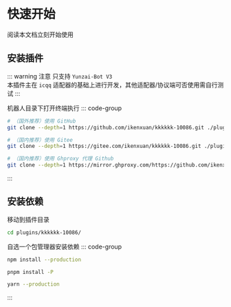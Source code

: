 # 快速开始

阅读本文档立刻开始使用
## 安装插件
::: warning 注意
只支持 `Yunzai-Bot V3`<br>
本插件主在 `icqq` 适配器的基础上进行开发，其他适配器/协议端可否使用需自行测试
:::

机器人目录下打开终端执行
::: code-group
```sh [GitHub]
# （国外推荐）使用 GitHub
git clone --depth=1 https://github.com/ikenxuan/kkkkkk-10086.git ./plugins/kkkkkk-10086/
```
```sh [Gitee]
# （国内推荐）使用 Gitee
git clone --depth=1 https://gitee.com/ikenxuan/kkkkkk-10086.git ./plugins/kkkkkk-10086/
```
```sh [Ghproxy]
# （国内推荐）使用 Ghproxy 代理 Github
git clone --depth=1 https://mirror.ghproxy.com/https://github.com/ikenxuan/kkkkkk-10086.git ./plugins/kkkkkk-10086/
```
:::

## 安装依赖

移动到插件目录
```sh
cd plugins/kkkkkk-10086/
```
自选一个包管理器安装依赖
::: code-group
```sh [npm]
npm install --production
```
```sh [pnpm]
pnpm install -P
```
```sh [yarn]
yarn --production
```
:::
